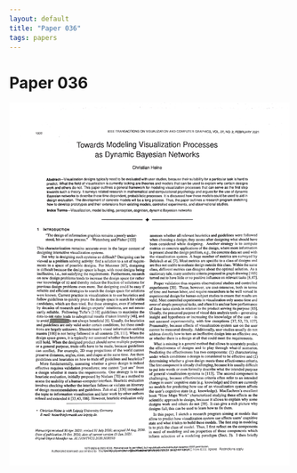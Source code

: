 ```yaml
---
layout: default
title: "Paper 036"
tags: papers
---
```


# Paper 036

<img src="/assets/scans/36.png" alt="Page with chartjunk removed" width="800"/>
